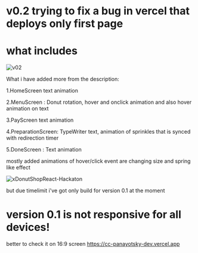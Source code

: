 # v0.2 trying to fix a bug in vercel that deploys only first page
# what includes
![v02](https://user-images.githubusercontent.com/104060829/218282272-dca06487-1571-4236-b5fd-e5c281a6d420.PNG)

<p>What i have added more from the description:</p>
  <p>1.HomeScreen text animation</p>
  <p>2.MenuScreen : Donut rotation, hover and onclick animation and also hover animation on text</p>
  <p>3.PayScreen text animation </p>
  <p>4.PreparationScreen: TypeWriter text, animation of sprinkles that is synced with redirection timer</p>
  <p>5.DoneScreen : Text animation</p>
mostly added animations of hover/click event are changing size and spring like effect

![xDonutShopReact-Hackaton](https://user-images.githubusercontent.com/104060829/209506489-17b46a0e-6b3f-41e8-b30e-e9f74481171b.PNG)


but due timelimit i've got only build for version 0.1 at the moment

# version 0.1 is not responsive for all devices!
better to check it on 16:9 screen
https://cc-panayotsky-dev.vercel.app

